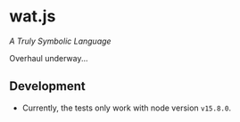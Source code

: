 # wat.js

_A Truly Symbolic Language_


Overhaul underway...

## Development

- Currently, the tests only work with node version `v15.8.0`.
